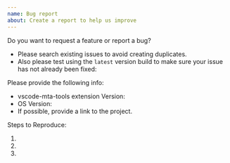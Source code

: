 ```yaml
---
name: Bug report
about: Create a report to help us improve
---
```


Do you want to request a feature or report a bug?

- Please search existing issues to avoid creating duplicates. <!-- TODO: Add link to releases-->
- Also please test using the `latest` version build to make sure your issue has not already been fixed: 

<!--Use Help > Report Issue to prefill these. -->

Please provide the following info:

  - vscode-mta-tools extension  Version:
  - OS Version:
  - If possible, provide a link to the project.

Steps to Reproduce:

1.
2.
3.
